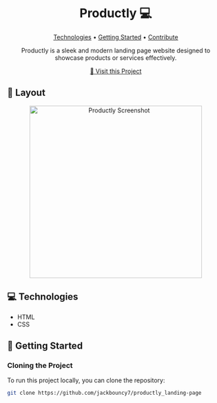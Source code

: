<h1 align="center" style="font-weight: bold;">Productly 💻</h1>

<p align="center">
  <a href="#technologies">Technologies</a> • 
  <a href="#getting-started">Getting Started</a> • 
  <a href="#contribute">Contribute</a>
</p>

<p align="center">Productly is a sleek and modern landing page website designed to showcase products or services effectively.</p>

<p align="center">
  <a href="https://productly-iu.netlify.app/">📱 Visit this Project</a>
</p>

<h2 id="layout">🎨 Layout</h2>

<p align="center">
  <img src="https://i.ibb.co/xqfmBWZ/Screenshot-2.png" alt="Productly Screenshot" width="400px">
</p>

<h2 id="technologies">💻 Technologies</h2>

- HTML
- CSS

<h2 id="getting-started">🚀 Getting Started</h2>

### **Cloning the Project**

To run this project locally, you can clone the repository:

```bash
git clone https://github.com/jackbouncy7/productly_landing-page
```
